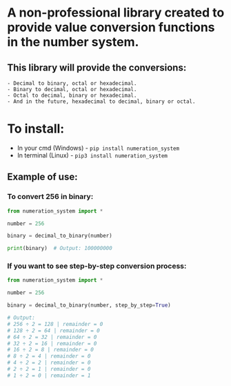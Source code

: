 # A non-professional library created to provide value conversion functions in the number system.

## This library will provide the conversions:
    - Decimal to binary, octal or hexadecimal.
    - Binary to decimal, octal or hexadecimal.
    - Octal to decimal, binary or hexadecimal.
    - And in the future, hexadecimal to decimal, binary or octal.

# To install:
- In your cmd (Windows) - `pip install numeration_system`
- In terminal (Linux) - `pip3 install numeration_system`

## Example of use:
### To convert 256 in binary:
``` python
from numeration_system import *

number = 256

binary = decimal_to_binary(number)

print(binary)  # Output: 100000000
```
### If you want to see step-by-step conversion process:
``` python
from numeration_system import *

number = 256

binary = decimal_to_binary(number, step_by_step=True)

# Output: 
# 256 ÷ 2 = 128 | remainder = 0
# 128 ÷ 2 = 64 | remainder = 0
# 64 ÷ 2 = 32 | remainder = 0
# 32 ÷ 2 = 16 | remainder = 0
# 16 ÷ 2 = 8 | remainder = 0
# 8 ÷ 2 = 4 | remainder = 0
# 4 ÷ 2 = 2 | remainder = 0
# 2 ÷ 2 = 1 | remainder = 0
# 1 ÷ 2 = 0 | remainder = 1
```